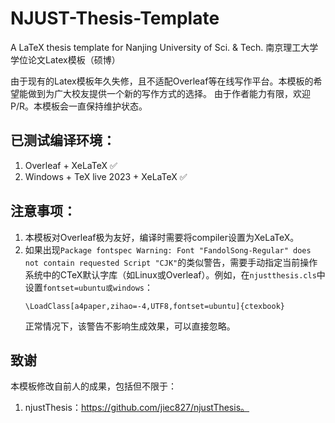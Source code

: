 # NJUST-Thesis-Template
A LaTeX thesis template for Nanjing University of Sci. & Tech. 
南京理工大学学位论文Latex模板（硕博）

由于现有的Latex模板年久失修，且不适配Overleaf等在线写作平台。本模板的希望能做到为广大校友提供一个新的写作方式的选择。
由于作者能力有限，欢迎P/R。本模板会一直保持维护状态。

## 已测试编译环境：
1. Overleaf + XeLaTeX ✅
2. Windows + TeX live 2023 + XeLaTeX ✅

## 注意事项：
1. 本模板对Overleaf极为友好，编译时需要将compiler设置为XeLaTeX。
2. 如果出现`Package fontspec Warning: Font "FandolSong-Regular" does not contain requested Script "CJK"`的类似警告，需要手动指定当前操作系统中的CTeX默认字库（如Linux或Overleaf）。例如，在`njustthesis.cls`中设置`fontset=ubuntu或windows`：
    ```
    \LoadClass[a4paper,zihao=-4,UTF8,fontset=ubuntu]{ctexbook}
    ```
    正常情况下，该警告不影响生成效果，可以直接忽略。

## 致谢
本模板修改自前人的成果，包括但不限于：
1. njustThesis：https://github.com/jiec827/njustThesis。